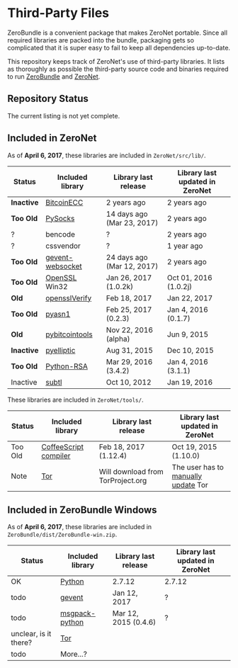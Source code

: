 # Third-Party Files
ZeroBundle is a convenient package that makes ZeroNet portable. Since all required libraries are packed into the bundle, packaging gets so complicated that it is super easy to fail to keep all dependencies up-to-date.

This repository keeps track of ZeroNet's use of third-party libraries. It lists as thoroughly as possible the third-party source code and binaries required to run [ZeroBundle](https://github.com/HelloZeroNet/ZeroBundle) and [ZeroNet](https://github.com/HelloZeroNet/ZeroNet).

## Repository Status
The current listing is not yet complete.

## Included in ZeroNet
As of **April 6, 2017**, these libraries are included in `ZeroNet/src/lib/`.

| Status | Included library | Library last release | Library last updated in ZeroNet |
| ------ | ---------------- | -------------------- | ------------------------------- |
| **Inactive** | [BitcoinECC](https://github.com/HurlSly/BitcoinECCPython) | 2 years ago | 2 years ago |
| **Too Old** | [PySocks](https://github.com/Anorov/PySocks) | 14 days ago (Mar 23, 2017) | 2 years ago |
| ? | bencode | ? | 2 years ago |
| ? | cssvendor | ? | 1 year ago |
| **Too Old** | [gevent-websocket](https://github.com/jgelens/gevent-websocket/releases) | 24 days ago (Mar 12, 2017) | 2 years ago |
| **Too Old** | [OpenSSL](https://www.openssl.org/source/) Win32 | Jan 26, 2017 (1.0.2k) | Oct 01, 2016 (1.0.2j) |
| **Old** | [opensslVerify](https://github.com/Bitmessage/PyBitmessage/blob/master/src/pyelliptic/openssl.py) | Feb 18, 2017 | Jan 22, 2017 |
| **Too Old** | [pyasn1](https://github.com/etingof/pyasn1) | Feb 25, 2017 (0.2.3) | Jan 4, 2016 (0.1.7) |
| **Old** | [pybitcointools](https://github.com/vbuterin/pybitcointools) | Nov 22, 2016 (alpha) | Jun 9, 2015 |
| **Inactive** | [pyelliptic](https://github.com/yann2192/pyelliptic) | Aug 31, 2015 | Dec 10, 2015 |
| **Too Old** | [Python-RSA](https://github.com/sybrenstuvel/python-rsa) | Mar 29, 2016 (3.4.2) | Jan 4, 2016 (3.1.1) |
| Inactive | [subtl](https://github.com/packetloop/subtl) | Oct 10, 2012 | Jan 19, 2016 |

These libraries are included in `ZeroNet/tools/`.

| Status | Included library | Library last release | Library last updated in ZeroNet |
| ------ | ---------------- | -------------------- | ------------------------------- |
| Too Old | [CoffeeScript compiler](https://github.com/jashkenas/coffeescript) | Feb 18, 2017 (1.12.4) | Oct 19, 2015 (1.10.0) |
| Note | [Tor](https://torproject.org) | Will download from TorProject.org | The user has to [manually update](https://github.com/HelloZeroNet/ZeroNet/blob/master/tools/tor/manual_install.txt) Tor |

## Included in ZeroBundle Windows
As of **April 6, 2017**, these libraries are included in `ZeroBundle/dist/ZeroBundle-win.zip`.

| Status | Included library | Library last release | Library last updated in ZeroNet |
| ------ | ---------------- | -------------------- | ------------------------------- |
| OK | [Python](https://python.org) | 2.7.12 | 2.7.12 |
| todo | [gevent](https://pypi.python.org/pypi/gevent#downloads) | Jan 12, 2017 | ? |
| todo | [msgpack-python](https://github.com/msgpack/msgpack-python) | Mar 12, 2015 (0.4.6) | ? |
| unclear, is it there? | [Tor](https://torproject.org) | | |
| todo | More...? | | |

